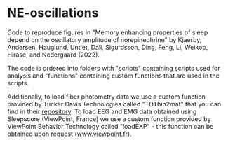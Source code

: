 # NE-oscillations
Code to reproduce figures in "Memory enhancing properties of sleep depend on the oscillatory amplitude of norepinephrine" by Kjaerby, Andersen, Hauglund, Untiet, Dall, Sigurdsson, Ding, Feng, Li, Weikop, Hirase, and Nedergaard (2022).

The code is ordered into folders with "scripts" containing scripts used for analysis and "functions" containing custom functions that are used in the scripts.

Additionally, to load fiber photometry data we use a custom function provided by Tucker Davis Technologies called "TDTbin2mat" that you can find in their [repository](https://github.com/tdtneuro/TDTMatlabSDK). To load EEG and EMG data obtained using Sleepscore (ViewPoint, France) we use a custom function provided by ViewPoint Behavior Technology called "loadEXP" - this function can be obtained upon request (www.viewpoint.fr).
